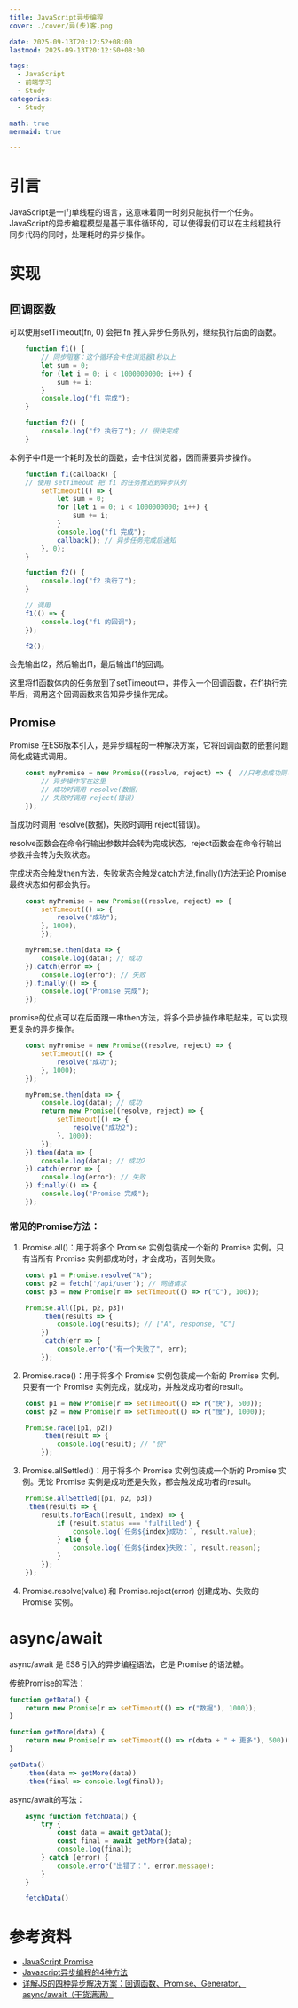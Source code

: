 ```yaml
---
title: JavaScript异步编程
cover: ./cover/异(步)客.png

date: 2025-09-13T20:12:52+08:00
lastmod: 2025-09-13T20:12:50+08:00

tags:
  - JavaScript
  - 前端学习
  - Study
categories:
  - Study

math: true
mermaid: true

---
```


# 引言

JavaScript是一门单线程的语言，这意味着同一时刻只能执行一个任务。JavaScript的异步编程模型是基于事件循环的，可以使得我们可以在主线程执行同步代码的同时，处理耗时的异步操作。

# 实现

## 回调函数
可以使用setTimeout(fn, 0) 会把 fn 推入异步任务队列，继续执行后面的函数。
```javascript
    function f1() {
        // 同步阻塞：这个循环会卡住浏览器1秒以上
        let sum = 0;
        for (let i = 0; i < 1000000000; i++) {
            sum += i;
        }
        console.log("f1 完成");
    }

    function f2() {
        console.log("f2 执行了"); // 很快完成
    }
```
本例子中f1是一个耗时及长的函数，会卡住浏览器，因而需要异步操作。
```javascript
    function f1(callback) {
    // 使用 setTimeout 把 f1 的任务推迟到异步队列
        setTimeout(() => {
            let sum = 0;
            for (let i = 0; i < 1000000000; i++) {
                sum += i;
            }
            console.log("f1 完成");
            callback(); // 异步任务完成后通知
        }, 0);
    }

    function f2() {
        console.log("f2 执行了");
    }

    // 调用
    f1(() => {
        console.log("f1 的回调");
    });

    f2();
```
会先输出f2，然后输出f1，最后输出f1的回调。

这里将f1函数体内的任务放到了setTimeout中，并传入一个回调函数，在f1执行完毕后，调用这个回调函数来告知异步操作完成。

## Promise
Promise 在ES6版本引入，是异步编程的一种解决方案，它将回调函数的嵌套问题简化成链式调用。

```javascript
    const myPromise = new Promise((resolve, reject) => {  //只考虑成功则可以只写一个参数 
        // 异步操作写在这里
        // 成功时调用 resolve(数据)
        // 失败时调用 reject(错误)
    });
```
当成功时调用 resolve(数据)，失败时调用 reject(错误)。

resolve函数会在命令行输出参数并会转为完成状态，reject函数会在命令行输出参数并会转为失败状态。

完成状态会触发then方法，失败状态会触发catch方法,finally()方法无论 Promise 最终状态如何都会执行。

```javascript
    const myPromise = new Promise((resolve, reject) => {
        setTimeout(() => {
            resolve("成功");
        }, 1000);
        });

    myPromise.then(data => {
        console.log(data); // 成功 
    }).catch(error => {
        console.log(error); // 失败
    }).finally(() => {
        console.log("Promise 完成");
    });
```
promise的优点可以在后面跟一串then方法，将多个异步操作串联起来，可以实现更复杂的异步操作。

```javascript
    const myPromise = new Promise((resolve, reject) => {
        setTimeout(() => {
            resolve("成功");    
        }, 1000);
    });

    myPromise.then(data => {
        console.log(data); // 成功
        return new Promise((resolve, reject) => {
            setTimeout(() => {
                resolve("成功2");
            }, 1000);
        });
    }).then(data => {
        console.log(data); // 成功2
    }).catch(error => {
        console.log(error); // 失败
    }).finally(() => {
        console.log("Promise 完成");
    });
```

### 常见的Promise方法：

1. Promise.all()：用于将多个 Promise 实例包装成一个新的 Promise 实例。只有当所有 Promise 实例都成功时，才会成功，否则失败。
```javascript
    const p1 = Promise.resolve("A");
    const p2 = fetch('/api/user'); // 网络请求
    const p3 = new Promise(r => setTimeout(() => r("C"), 100));

    Promise.all([p1, p2, p3])
        .then(results => {
            console.log(results); // ["A", response, "C"]
        })
        .catch(err => {
            console.error("有一个失败了", err);
        });
```
2. Promise.race()：用于将多个 Promise 实例包装成一个新的 Promise 实例。只要有一个 Promise 实例完成，就成功，并触发成功者的result。
```JavaScript
    const p1 = new Promise(r => setTimeout(() => r("快"), 500));
    const p2 = new Promise(r => setTimeout(() => r("慢"), 1000));

    Promise.race([p1, p2])
        .then(result => {
            console.log(result); // "快"
        });
```
3. Promise.allSettled()：用于将多个 Promise 实例包装成一个新的 Promise 实例。无论 Promise 实例是成功还是失败，都会触发成功者的result。
```javascript
    Promise.allSettled([p1, p2, p3])
    .then(results => {
        results.forEach((result, index) => {
            if (result.status === 'fulfilled') {
                console.log(`任务${index}成功：`, result.value);
            } else {
                console.log(`任务${index}失败：`, result.reason);
            }
        });
    });
```
4. Promise.resolve(value) 和 Promise.reject(error) 创建成功、失败的 Promise 实例。

# async/await

async/await 是 ES8 引入的异步编程语法，它是 Promise 的语法糖。

传统Promise的写法：
```javascript
function getData() {
    return new Promise(r => setTimeout(() => r("数据"), 1000));
}

function getMore(data) {
    return new Promise(r => setTimeout(() => r(data + " + 更多"), 500));
}

getData()
    .then(data => getMore(data))
    .then(final => console.log(final));
```

async/await的写法：
```JavaScript
    async function fetchData() {
        try {
            const data = await getData();
            const final = await getMore(data);
            console.log(final);
        } catch (error) {
            console.error("出错了：", error.message);
        }
    }

    fetchData()
```

# 参考资料
- [JavaScript Promise](https://www.runoob.com/js/js-promise.html) 
- [Javascript异步编程的4种方法](https://www.cnblogs.com/ToTigerMountain/articles/18846477)
- [详解JS的四种异步解决方案：回调函数、Promise、Generator、async/await（干货满满）](https://blog.csdn.net/lunahaijiao/article/details/124185543)


